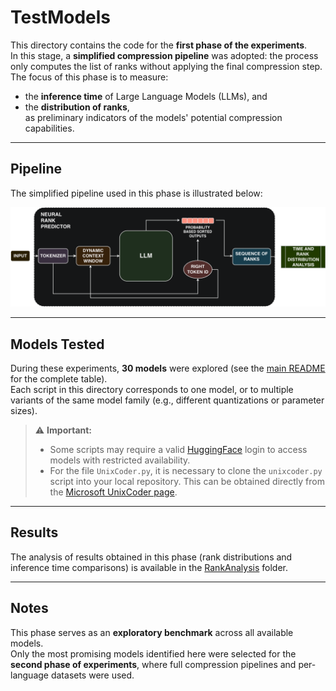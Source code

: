 # TestModels

This directory contains the code for the **first phase of the experiments**.  
In this stage, a **simplified compression pipeline** was adopted: the process only computes the list of ranks without applying the final compression step.  
The focus of this phase is to measure:

- the **inference time** of Large Language Models (LLMs), and  
- the **distribution of ranks**,  
as preliminary indicators of the models' potential compression capabilities.  

---

## Pipeline

The simplified pipeline used in this phase is illustrated below:

![Simplified Pipeline](../../Figures/SimplePipeline.png)

---

## Models Tested

During these experiments, **30 models** were explored (see the [main README](../../README.md) for the complete table).  
Each script in this directory corresponds to one model, or to multiple variants of the same model family (e.g., different quantizations or parameter sizes).  

> ⚠️ **Important:**  
> - Some scripts may require a valid [HuggingFace](https://huggingface.co/) login to access models with restricted availability.  
> - For the file `UnixCoder.py`, it is necessary to clone the `unixcoder.py` script into your local repository. This can be obtained directly from the [Microsoft UnixCoder page](https://huggingface.co/microsoft/unixcoder-base).  

---

## Results

The analysis of results obtained in this phase (rank distributions and inference time comparisons) is available in the [RankAnalysis](../RankAnalysis) folder.  

---

## Notes

This phase serves as an **exploratory benchmark** across all available models.  
Only the most promising models identified here were selected for the **second phase of experiments**, where full compression pipelines and per-language datasets were used.
